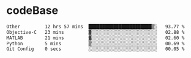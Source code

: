 # codeBase
<!--START_SECTION:waka-->

```txt
Other         12 hrs 57 mins  ███████████████████████▒░   93.77 %
Objective-C   23 mins         ▓░░░░░░░░░░░░░░░░░░░░░░░░   02.88 %
MATLAB        21 mins         ▓░░░░░░░░░░░░░░░░░░░░░░░░   02.60 %
Python        5 mins          ▒░░░░░░░░░░░░░░░░░░░░░░░░   00.69 %
Git Config    0 secs          ░░░░░░░░░░░░░░░░░░░░░░░░░   00.05 %
```

<!--END_SECTION:waka-->
